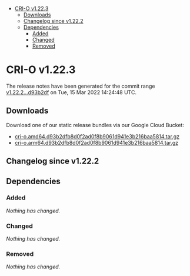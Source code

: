 - [CRI-O v1.22.3](#cri-o-v1223)
  - [Downloads](#downloads)
  - [Changelog since v1.22.2](#changelog-since-v1222)
  - [Dependencies](#dependencies)
    - [Added](#added)
    - [Changed](#changed)
    - [Removed](#removed)

# CRI-O v1.22.3

The release notes have been generated for the commit range
[v1.22.2...d93b2df](https://github.com/cri-o/cri-o/compare/v1.22.2...d93b2dfb8d0f2ad0f8b9061d941e3b216baa5814) on Tue, 15 Mar 2022 14:24:48 UTC.

## Downloads

Download one of our static release bundles via our Google Cloud Bucket:

- [cri-o.amd64.d93b2dfb8d0f2ad0f8b9061d941e3b216baa5814.tar.gz](https://storage.googleapis.com/cri-o/artifacts/cri-o.amd64.d93b2dfb8d0f2ad0f8b9061d941e3b216baa5814.tar.gz)
- [cri-o.arm64.d93b2dfb8d0f2ad0f8b9061d941e3b216baa5814.tar.gz](https://storage.googleapis.com/cri-o/artifacts/cri-o.arm64.d93b2dfb8d0f2ad0f8b9061d941e3b216baa5814.tar.gz)

## Changelog since v1.22.2

## Dependencies

### Added
_Nothing has changed._

### Changed
_Nothing has changed._

### Removed
_Nothing has changed._

